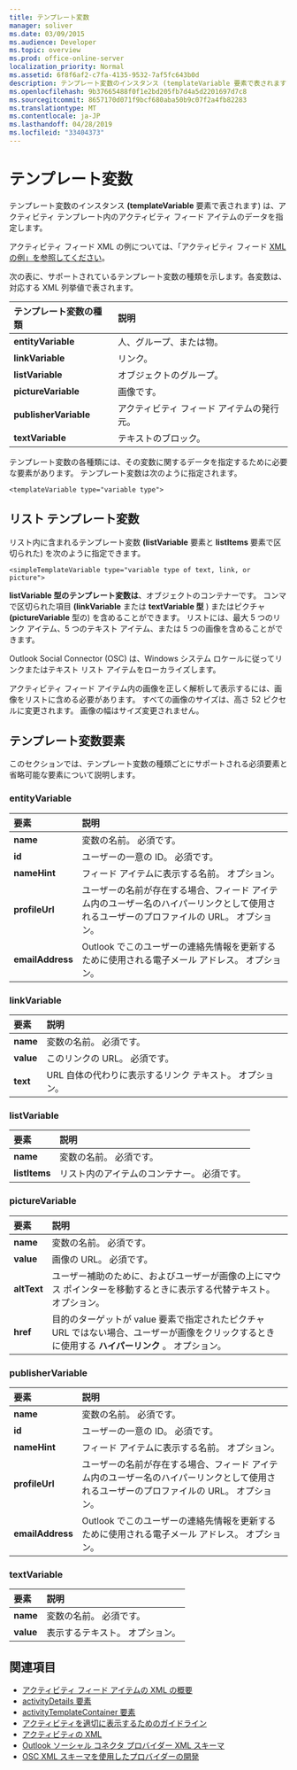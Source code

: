 ```yaml
---
title: テンプレート変数
manager: soliver
ms.date: 03/09/2015
ms.audience: Developer
ms.topic: overview
ms.prod: office-online-server
localization_priority: Normal
ms.assetid: 6f8f6af2-c7fa-4135-9532-7af5fc643b0d
description: テンプレート変数のインスタンス (templateVariable 要素で表されます) は、アクティビティ テンプレート内のアクティビティ フィード アイテムのデータを指定します。
ms.openlocfilehash: 9b37665488f0f1e2bd205fb7d4a5d2201697d7c8
ms.sourcegitcommit: 8657170d071f9bcf680aba50b9c07f2a4fb82283
ms.translationtype: MT
ms.contentlocale: ja-JP
ms.lasthandoff: 04/28/2019
ms.locfileid: "33404373"
---
```

# <a name="template-variables"></a>テンプレート変数

テンプレート変数のインスタンス **(templateVariable** 要素で表されます) は、アクティビティ テンプレート内のアクティビティ フィード アイテムのデータを指定します。 
  
アクティビティ フィード XML の例については、「アクティビティ フィード [XML の例」を参照してください](activity-feed-xml-example.md)。

次の表に、サポートされているテンプレート変数の種類を示します。各変数は、対応する XML 列挙値で表されます。
  
|**テンプレート変数の種類**|**説明**|
|:-----|:-----|
|**entityVariable** <br/> |人、グループ、または物。  <br/> |
|**linkVariable** <br/> |リンク。  <br/> |
|**listVariable** <br/> |オブジェクトのグループ。  <br/> |
|**pictureVariable** <br/> |画像です。  <br/> |
|**publisherVariable** <br/> |アクティビティ フィード アイテムの発行元。  <br/> |
|**textVariable** <br/> |テキストのブロック。  <br/> |
   
テンプレート変数の各種類には、その変数に関するデータを指定するために必要な要素があります。 テンプレート変数は次のように指定されます。
  
`<templateVariable type="variable type">`
  
## <a name="list-template-variable"></a>リスト テンプレート変数

リスト内に含まれるテンプレート変数 **(listVariable** 要素と **listItems** 要素で区切られた) を次のように指定できます。 
  
`<simpleTemplateVariable type="variable type of text, link, or picture">`
  
**listVariable 型のテンプレート変数は**、オブジェクトのコンテナーです。 コンマで区切られた項目 **(linkVariable** または **textVariable 型** ) またはピクチャ **(pictureVariable** 型の) を含めることができます。 リストには、最大 5 つのリンク アイテム、5 つのテキスト アイテム、または 5 つの画像を含めることができます。 
  
Outlook Social Connector (OSC) は、Windows システム ロケールに従ってリンクまたはテキスト リスト アイテムをローカライズします。
  
アクティビティ フィード アイテム内の画像を正しく解析して表示するには、画像をリストに含める必要があります。 すべての画像のサイズは、高さ 52 ピクセルに変更されます。 画像の幅はサイズ変更されません。
  
## <a name="template-variable-elements"></a>テンプレート変数要素

このセクションでは、テンプレート変数の種類ごとにサポートされる必須要素と省略可能な要素について説明します。
  
### <a name="entityvariable"></a>entityVariable

|**要素**|**説明**|
|:-----|:-----|
|**name** <br/> |変数の名前。 必須です。  <br/> |
|**id** <br/> |ユーザーの一意の ID。 必須です。  <br/> |
|**nameHint** <br/> |フィード アイテムに表示する名前。 オプション。  <br/> |
|**profileUrl** <br/> |ユーザーの名前が存在する場合、フィード アイテム内のユーザー名のハイパーリンクとして使用されるユーザーのプロファイルの URL。 オプション。  <br/> |
|**emailAddress** <br/> |Outlook でこのユーザーの連絡先情報を更新するために使用される電子メール アドレス。 オプション。  <br/> |
   
### <a name="linkvariable"></a>linkVariable

|**要素**|**説明**|
|:-----|:-----|
|**name** <br/> |変数の名前。 必須です。  <br/> |
|**value** <br/> |このリンクの URL。 必須です。  <br/> |
|**text** <br/> |URL 自体の代わりに表示するリンク テキスト。 オプション。  <br/> |
   
### <a name="listvariable"></a>listVariable

|**要素**|**説明**|
|:-----|:-----|
|**name** <br/> |変数の名前。 必須です。  <br/> |
|**listItems** <br/> |リスト内のアイテムのコンテナー。 必須です。  <br/> |
   
### <a name="picturevariable"></a>pictureVariable

|**要素**|**説明**|
|:-----|:-----|
|**name** <br/> |変数の名前。 必須です。  <br/> |
|**value** <br/> |画像の URL。 必須です。  <br/> |
|**altText** <br/> |ユーザー補助のために、およびユーザーが画像の上にマウス ポインターを移動するときに表示する代替テキスト。 オプション。  <br/> |
|**href** <br/> |目的のターゲットが value 要素で指定されたピクチャ URL ではない場合、ユーザーが画像をクリックするときに使用する **ハイパーリンク** 。 オプション。  <br/> |
   
### <a name="publishervariable"></a>publisherVariable

|**要素**|**説明**|
|:-----|:-----|
|**name** <br/> |変数の名前。 必須です。  <br/> |
|**id** <br/> |ユーザーの一意の ID。 必須です。  <br/> |
|**nameHint** <br/> |フィード アイテムに表示する名前。 オプション。  <br/> |
|**profileUrl** <br/> |ユーザーの名前が存在する場合、フィード アイテム内のユーザー名のハイパーリンクとして使用されるユーザーのプロファイルの URL。 オプション。  <br/> |
|**emailAddress** <br/> |Outlook でこのユーザーの連絡先情報を更新するために使用される電子メール アドレス。 オプション。  <br/> |
   
### <a name="textvariable"></a>textVariable

|**要素**|**説明**|
|:-----|:-----|
|**name** <br/> |変数の名前。 必須です。  <br/> |
|**value** <br/> |表示するテキスト。 オプション。  <br/> |
   
## <a name="see-also"></a>関連項目

- [アクティビティ フィード アイテムの XML の概要](overview-of-xml-for-an-activity-feed-item.md)  
- [activityDetails 要素](activitydetails-element.md)  
- [activityTemplateContainer 要素](activitytemplatecontainer-element.md)  
- [アクティビティを適切に表示するためのガイドライン](guidelines-for-properly-displaying-activities.md)  
- [アクティビティの XML](xml-for-activities.md)  
- [Outlook ソーシャル コネクタ プロバイダー XML スキーマ](outlook-social-connector-provider-xml-schema.md)
- [OSC XML スキーマを使用したプロバイダーの開発](developing-a-provider-with-the-osc-xml-schema.md)

